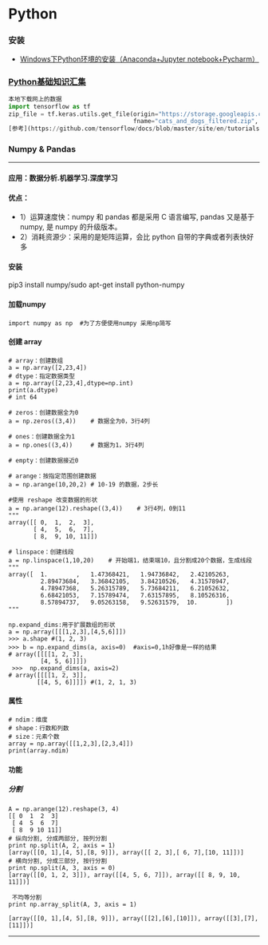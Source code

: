 # Python
 ### 安装
  * [Windows下Python环境的安装（Anaconda+Jupyter notebook+Pycharm）](https://zhuanlan.zhihu.com/p/59027692)
 
### [Python基础知识汇集](https://github.com/lukkyy/Python/blob/master/Doc/%E5%9F%BA%E7%A1%80%E7%9F%A5%E8%AF%86.md)  
```python
本地下载网上的数据
import tensorflow as tf
zip_file = tf.keras.utils.get_file(origin="https://storage.googleapis.com/mledu-datasets/cats_and_dogs_filtered.zip",
                                   fname="cats_and_dogs_filtered.zip", extract=True)    #下载数据并解压
[参考](https://github.com/tensorflow/docs/blob/master/site/en/tutorials/images/transfer_learning.ipynb)
```
    
### Numpy & Pandas 
___
#### 应用：数据分析.机器学习.深度学习
#### 优点：
* 1）运算速度快：numpy 和 pandas 都是采用 C 语言编写, pandas 又是基于 numpy, 是 numpy 的升级版本。
 * 2）消耗资源少：采用的是矩阵运算，会比 python 自带的字典或者列表快好多
#### 安装
 pip3 install numpy/sudo apt-get install python-numpy
#### 加载numpy 
```
import numpy as np  #为了方便使用numpy 采用np简写
```
#### 创建 array 
```
# array：创建数组        
a = np.array([2,23,4]) 
# dtype：指定数据类型    
a = np.array([2,23,4],dtype=np.int)
print(a.dtype)
# int 64

# zeros：创建数据全为0
a = np.zeros((3,4))    # 数据全为0，3行4列

# ones：创建数据全为1
a = np.ones((3,4))     # 数据为1，3行4列

# empty：创建数据接近0

# arange：按指定范围创建数据 
a = np.arange(10,20,2) # 10-19 的数据，2步长

#使用 reshape 改变数据的形状
a = np.arange(12).reshape((3,4))    # 3行4列，0到11
"""
array([[ 0,  1,  2,  3],
       [ 4,  5,  6,  7],
       [ 8,  9, 10, 11]])

# linspace：创建线段
a = np.linspace(1,10,20)    # 开始端1，结束端10，且分割成20个数据，生成线段
"""
array([  1.        ,   1.47368421,   1.94736842,   2.42105263,
         2.89473684,   3.36842105,   3.84210526,   4.31578947,
         4.78947368,   5.26315789,   5.73684211,   6.21052632,
         6.68421053,   7.15789474,   7.63157895,   8.10526316,
         8.57894737,   9.05263158,   9.52631579,  10.        ])
"""

np.expand_dims:用于扩展数组的形状
a = np.array([[[1,2,3],[4,5,6]]])
>>> a.shape #(1, 2, 3)
>>> b = np.expand_dims(a, axis=0)  #axis=0,1h好像是一样的结果
# array([[[[1, 2, 3],
         [4, 5, 6]]]])
 >>>  np.expand_dims(a, axis=2)  
# array([[[[1, 2, 3]],
        [[4, 5, 6]]]]) #(1, 2, 1, 3)
```

#### 属性
```
# ndim：维度 
# shape：行数和列数 
# size：元素个数
array = np.array([[1,2,3],[2,3,4]])
print(array.ndim)
```
#### 功能

##### 分割
```
A = np.arange(12).reshape(3, 4)
[[ 0  1  2  3]
 [ 4  5  6  7]
 [ 8  9 10 11]]
# 纵向分割, 分成两部分, 按列分割
print np.split(A, 2, axis = 1)
[array([[0, 1],[4, 5],[8, 9]]), array([[ 2, 3],[ 6, 7],[10, 11]])]
# 横向分割, 分成三部分, 按行分割
print np.split(A, 3, axis = 0)
[array([[0, 1, 2, 3]]), array([[4, 5, 6, 7]]), array([[ 8, 9, 10, 11]])]

 不均等分割
print np.array_split(A, 3, axis = 1)

[array([[0, 1],[4, 5],[8, 9]]), array([[2],[6],[10]]), array([[3],[7],[11]])]
```
___
